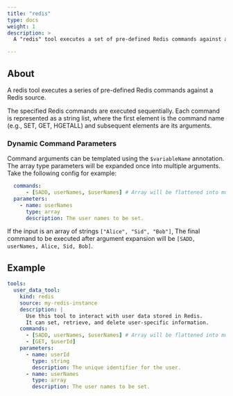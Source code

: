 ```yaml
---
title: "redis"
type: docs
weight: 1
description: > 
  A "redis" tool executes a set of pre-defined Redis commands against a Redis instance.

---
```


## About

A redis tool executes a series of pre-defined Redis commands against a
Redis source.

The specified Redis commands are executed sequentially. Each command is
represented as a string list, where the first element is the command name (e.g.,
SET, GET, HGETALL) and subsequent elements are its arguments.

### Dynamic Command Parameters

Command arguments can be templated using the `$variableName` annotation. The
array type parameters will be expanded once into multiple arguments. Take the
following config for example:

```yaml
  commands:
      - [SADD, userNames, $userNames] # Array will be flattened into multiple arguments.
  parameters:
    - name: userNames
      type: array
      description: The user names to be set.  
```

If the input is an array of strings `["Alice", "Sid", "Bob"]`,  The final command
to be executed after argument expansion will be `[SADD, userNames, Alice, Sid, Bob]`.

## Example

```yaml
tools:
  user_data_tool:
    kind: redis
    source: my-redis-instance
    description: |
      Use this tool to interact with user data stored in Redis.
      It can set, retrieve, and delete user-specific information.
    commands:
      - [SADD, userNames, $userNames] # Array will be flattened into multiple arguments.
      - [GET, $userId]
    parameters:
      - name: userId
        type: string
        description: The unique identifier for the user.
      - name: userNames
        type: array
        description: The user names to be set.  
```
